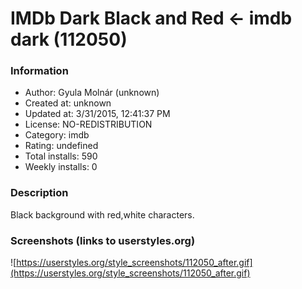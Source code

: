 # IMDb Dark Black and Red <- imdb dark (112050)

### Information
- Author: Gyula Molnár (unknown)
- Created at: unknown
- Updated at: 3/31/2015, 12:41:37 PM
- License: NO-REDISTRIBUTION
- Category: imdb
- Rating: undefined
- Total installs: 590
- Weekly installs: 0


### Description
Black background with red,white characters.


### Screenshots (links to userstyles.org)
![https://userstyles.org/style_screenshots/112050_after.gif](https://userstyles.org/style_screenshots/112050_after.gif)



